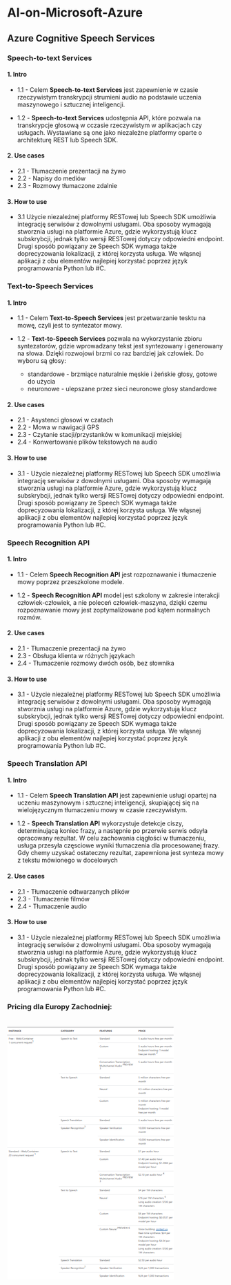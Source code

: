 # AI-on-Microsoft-Azure

## Azure Cognitive Speech Services

### Speech-to-text Services

#### 1. Intro
 - 1.1 - Celem **Speech-to-text Services** jest zapewnienie w czasie rzeczywistym transkrypcji strumieni
 audio na podstawie uczenia maszynowego i sztucznej inteligencji.

 - 1.2 - **Speech-to-text Services** udostępnia API, które pozwala na transkrypcje głosową w cczasie rzeczywistym
 w aplikacjach czy usługach. Wystawiane są one jako niezależne platformy oparte o architekturę REST lub Speech SDK.

#### 2. Use cases
 - 2.1 - Tłumaczenie prezentacji na żywo
 - 2.2 - Napisy do mediów
 - 2.3 - Rozmowy tłumaczone zdalnie

#### 3. How to use
 - 3.1 Użycie niezależnej platformy RESTowej lub Speech SDK umożliwia integrację serwisów z dowolnymi usługami.
 Oba sposoby wymagają stworznia usługi na platformie Azure, gdzie wykorzystują klucz subskrybcji, jednak tylko wersji RESTowej
 dotyczy odpowiedni endpoint. Drugi sposób powiązany ze Speech SDK wymaga także doprecyzowania lokalizacji, z której korzysta usługa.
 We włąsnej aplikacji z obu elementów najlepiej korzystać poprzez język programowania Python lub #C.

### Text-to-Speech Services

#### 1. Intro
 - 1.1 - Celem **Text-to-Speech Services** jest przetwarzanie tesktu na mowę, czyli jest to syntezator mowy.

 - 1.2 - **Text-to-Speech Services** pozwala na wykorzystanie zbioru syntezatorów, gdzie wprowadzany tekst jest syntezowany
 i generowany na słowa. Dzięki rozwojowi brzmi co raz bardziej jak człowiek. Do wyboru są głosy:
    - standardowe - brzmiące naturalnie męskie i żeńskie głosy, gotowe do użycia
    - neuronowe - ulepszane przez sieci neuronowe głosy standardowe

#### 2. Use cases
 - 2.1 - Asystenci głosowi w czatach
 - 2.2 - Mowa w nawigacji GPS
 - 2.3 - Czytanie stacji/przystanków w komunikacji miejskiej
 - 2.4 - Konwertowanie plików tekstowych na audio

#### 3. How to use
 - 3.1 - Użycie niezależnej platformy RESTowej lub Speech SDK umożliwia integrację serwisów z dowolnymi usługami.
 Oba sposoby wymagają stworznia usługi na platformie Azure, gdzie wykorzystują klucz subskrybcji, jednak tylko wersji RESTowej
 dotyczy odpowiedni endpoint. Drugi sposób powiązany ze Speech SDK wymaga także doprecyzowania lokalizacji, z której korzysta usługa.
 We włąsnej aplikacji z obu elementów najlepiej korzystać poprzez język programowania Python lub #C.

### Speech Recognition API

#### 1. Intro
 - 1.1 - Celem **Speech Recognition API** jest rozpoznawanie i tłumaczenie mowy poprzez przeszkolone modele.

 - 1.2 - **Speech Recognition API** model jest szkolony w zakresie interakcji człowiek-człowiek, a nie poleceń
  człowiek-maszyna, dzięki czemu rozpoznawanie mowy jest zoptymalizowane pod kątem normalnych rozmów.


#### 2. Use cases
 - 2.1 - Tłumaczenie prezentacji na żywo
 - 2.3 - Obsługa klienta w różnych językach
 - 2.4 - Tłumaczenie rozmowy dwóch osób, bez słownika

#### 3. How to use
 - 3.1 - Użycie niezależnej platformy RESTowej lub Speech SDK umożliwia integrację serwisów z dowolnymi usługami.
   Oba sposoby wymagają stworznia usługi na platformie Azure, gdzie wykorzystują klucz subskrybcji, jednak tylko wersji RESTowej
   dotyczy odpowiedni endpoint. Drugi sposób powiązany ze Speech SDK wymaga także doprecyzowania lokalizacji, z której korzysta usługa.
   We włąsnej aplikacji z obu elementów najlepiej korzystać poprzez język programowania Python lub #C.

### Speech Translation API

 #### 1. Intro
  - 1.1 - Celem **Speech Translation API** jest zapewnienie usługi opartej na uczeniu maszynowym i sztucznej inteligencji, skupiającej się
  na wielojęzycznym tłumaczeniu mowy w czasie rzeczywistym.
  
  - 1.2 - **Speech Translation API** wykorzystuje detekcje ciszy, determinującą koniec frazy, a następnie po przerwie
  serwis odsyła opracowany rezultat. W celu zachowania ciągłości w tłumaczeniu, usługa przesyła częsciowe wyniki tłumaczenia
  dla procesowanej frazy. Gdy chemy uzyskać ostateczny rezultat, zapewniona jest synteza mowy z tekstu mówionego w docelowych

 #### 2. Use cases
  - 2.1 - Tłumaczenie odtwarzanych plików
  - 2.3 - Tłumaczenie filmów
  - 2.4 - Tłumaczenie audio

 #### 3. How to use
  - 3.1 - Użycie niezależnej platformy RESTowej lub Speech SDK umożliwia integrację serwisów z dowolnymi usługami.
    Oba sposoby wymagają stworznia usługi na platformie Azure, gdzie wykorzystują klucz subskrybcji, jednak tylko wersji RESTowej
    dotyczy odpowiedni endpoint. Drugi sposób powiązany ze Speech SDK wymaga także doprecyzowania lokalizacji, z której korzysta usługa.
    We włąsnej aplikacji z obu elementów najlepiej korzystać poprzez język programowania Python lub #C.

### Pricing dla Europy Zachodniej:<br/><br/>
![](img/cognitiveSpeechServices.png)